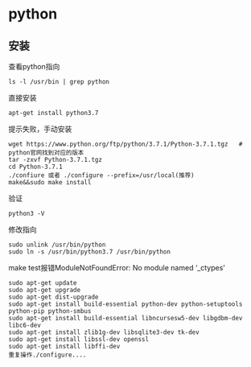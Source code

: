 # python

## 安装

查看python指向

```
ls -l /usr/bin | grep python
```

直接安装

```
apt-get install python3.7
```

提示失败，手动安装

```
wget https://www.python.org/ftp/python/3.7.1/Python-3.7.1.tgz	# python官网找到对应的版本
tar -zxvf Python-3.7.1.tgz
cd Python-3.7.1
./confiure 或者 ./configure --prefix=/usr/local(推荐)
make&&sudo make install
```

验证

```
python3 -V
```

修改指向

```
sudo unlink /usr/bin/python
sudo ln -s /usr/bin/python3.7 /usr/bin/python
```



make test报错ModuleNotFoundError: No module named ‘_ctypes’ 

```
sudo apt-get update
sudo apt-get upgrade
sudo apt-get dist-upgrade
sudo apt-get install build-essential python-dev python-setuptools python-pip python-smbus
sudo apt-get install build-essential libncursesw5-dev libgdbm-dev libc6-dev
sudo apt-get install zlib1g-dev libsqlite3-dev tk-dev
sudo apt-get install libssl-dev openssl
sudo apt-get install libffi-dev
重复操作./configure....
```
